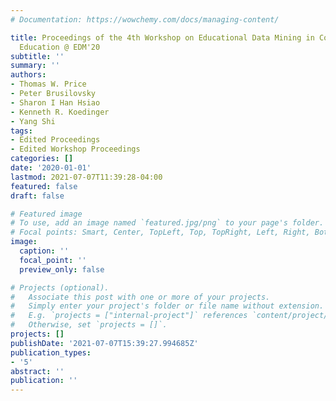 ```yaml
---
# Documentation: https://wowchemy.com/docs/managing-content/

title: Proceedings of the 4th Workshop on Educational Data Mining in Computer Science
  Education @ EDM'20
subtitle: ''
summary: ''
authors:
- Thomas W. Price
- Peter Brusilovsky
- Sharon I Han Hsiao
- Kenneth R. Koedinger
- Yang Shi
tags:
- Edited Proceedings
- Edited Workshop Proceedings
categories: []
date: '2020-01-01'
lastmod: 2021-07-07T11:39:28-04:00
featured: false
draft: false

# Featured image
# To use, add an image named `featured.jpg/png` to your page's folder.
# Focal points: Smart, Center, TopLeft, Top, TopRight, Left, Right, BottomLeft, Bottom, BottomRight.
image:
  caption: ''
  focal_point: ''
  preview_only: false

# Projects (optional).
#   Associate this post with one or more of your projects.
#   Simply enter your project's folder or file name without extension.
#   E.g. `projects = ["internal-project"]` references `content/project/deep-learning/index.md`.
#   Otherwise, set `projects = []`.
projects: []
publishDate: '2021-07-07T15:39:27.994685Z'
publication_types:
- '5'
abstract: ''
publication: ''
---
```

